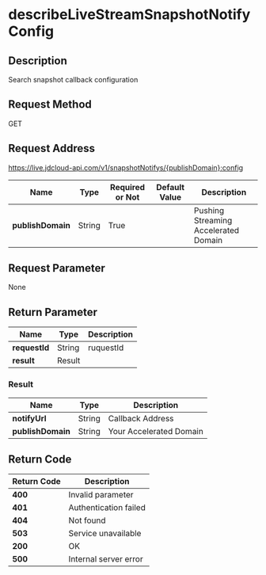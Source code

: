 # describeLiveStreamSnapshotNotifyConfig


## Description
Search snapshot callback configuration

## Request Method
GET

## Request Address
https://live.jdcloud-api.com/v1/snapshotNotifys/{publishDomain}:config

|Name|Type|Required or Not|Default Value|Description|
|---|---|---|---|---|
|**publishDomain**|String|True| |Pushing Streaming Accelerated Domain|

## Request Parameter
None


## Return Parameter
|Name|Type|Description|
|---|---|---|
|**requestId**|String|ruquestId|
|**result**|Result| |

### Result
|Name|Type|Description|
|---|---|---|
|**notifyUrl**|String|Callback Address|
|**publishDomain**|String|Your Accelerated Domain|

## Return Code
|Return Code|Description|
|---|---|
|**400**|Invalid parameter|
|**401**|Authentication failed|
|**404**|Not found|
|**503**|Service unavailable|
|**200**|OK|
|**500**|Internal server error|
